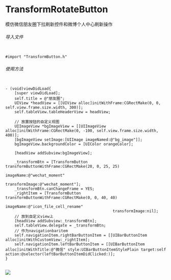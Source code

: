 # TransformRotateButton

模仿微信朋友圈下拉刷新控件和微博个人中心刷新操作

###### 导入文件
<pre><code>
#import "TransformButton.h"
</code></pre>

###### 使用方法
<pre><code>
- (void)viewDidLoad{
    [super viewDidLoad];
    self.title = @"朋友圈";
    UIView *headView = [[UIView alloc]initWithFrame:CGRectMake(0, 0, self.view.frame.size.width, 300)];
    self.tableView.tableHeaderView = headView;
    
    // 放置按钮的自定义视图
    UIImageView *bgImageView = [[UIImageView alloc]initWithFrame:CGRectMake(0, -100, self.view.frame.size.width, 400)];
    [bgImageView setImage:[UIImage imageNamed:@"bg_image"]];
    bgImageView.backgroundColor = [UIColor orangeColor];
    
    [headView addSubview:bgImageView];
    
    _transformBtn = [TransformButton transformButtonWithFrame:CGRectMake(20, 0, 25, 25)
                                                    imageName:@"wechat_moment"
                                               transformImage:@"wechat_moment"];
    _transformBtn.canChangeFrame = YES;
    _rightItem = [TransformButton transformButtonWithFrame:CGRectMake(0, 0, 40, 40)
                                                    imageName:@"icon_file_cell_rename"
                                               transformImage:nil];
    // 放到自定义view上
    [headView addSubview:_transformBtn];
    self.tableView.delegate = _transformBtn;
    // 作为navigationbaritem
    self.navigationItem.rightBarButtonItem = [[UIBarButtonItem alloc]initWithCustomView:_rightItem];
    self.navigationItem.leftBarButtonItem = [[UIBarButtonItem alloc]initWithTitle:@"微信" style:UIBarButtonItemStylePlain target:self action:@selector(leftBarButtonItemDidClicked:)];
}

</code></pre>

![](https://github.com/NewUnsigned/TransformRotateButton/blob/master/transform/2016-01-20%2013_49_25.gif)
